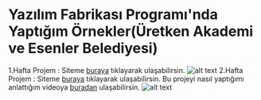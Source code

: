 # Yazılım Fabrikası Programı'nda Yaptığım Örnekler(Üretken Akademi ve Esenler Belediyesi)
1.Hafta Projem :
Siteme [buraya](https://serhatzunluoglu-hesapmakinesi.netlify.app/) tıklayarak ulaşabilirsin.
![alt text](https://github.com/serhatzunluoglu/Yazilim-Fabrikasi-Hesap-Makinesi/blob/4f5905ddadc2a3765c03b9dd03df415782789262/Hesap-Makinesi.png)
2.Hafta Projem :
Siteme [buraya](https://serhat-zunluoglu-blog.netlify.app/) tıklayarak ulaşabilirsin.  Bu projeyi nasıl yaptığımı anlattığım videoya [buradan](https://www.youtube.com/watch?v=tNEK3DVyu1E&ab_channel=SerhatZunluo%C4%9Flu) ulaşabilirsin.
![alt text](https://github.com/serhatzunluoglu/Yazilimci-Fabrikasi-2.Hatfa-Odev-Uretken-Akademi/blob/619008b7b161d4c3d9c89a42d46df11b057ac1b9/ss.png)
